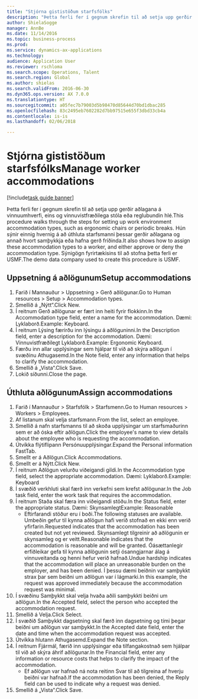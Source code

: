 ```yaml
--- 
title: "Stjórna gististöðum starfsfólks"
description: "Þetta ferli fer í gegnum skrefin til að setja upp gerðir aðlagana á vinnuumhverfi, eins og vinnuvistfræðilega stóla eða reglubundin hlé."
author: ShielaSogge
manager: AnnBe
ms.date: 11/14/2016
ms.topic: business-process
ms.prod: 
ms.service: dynamics-ax-applications
ms.technology: 
audience: Application User
ms.reviewer: rschloma
ms.search.scope: Operations, Talent
ms.search.region: Global
ms.author: shielas
ms.search.validFrom: 2016-06-30
ms.dyn365.ops.version: AX 7.0.0
ms.translationtype: HT
ms.sourcegitcommit: a05fec7b79003d5b98470d85644d70bd1dbac285
ms.openlocfilehash: 83c2495eb7602282d7bb97515e655f3dbd33cb4a
ms.contentlocale: is-is
ms.lasthandoff: 02/06/2018

---
```

# <a name="manage-worker-accommodations"></a><span data-ttu-id="56db6-103">Stjórna gististöðum starfsfólks</span><span class="sxs-lookup"><span data-stu-id="56db6-103">Manage worker accommodations</span></span>

[!include[task guide banner](../../../includes/task-guide-banner.md)]

<span data-ttu-id="56db6-104">Þetta ferli fer í gegnum skrefin til að setja upp gerðir aðlagana á vinnuumhverfi, eins og vinnuvistfræðilega stóla eða reglubundin hlé.</span><span class="sxs-lookup"><span data-stu-id="56db6-104">This procedure walks through the steps for setting up work environment accommodation types, such as ergonomic chairs or periodic breaks.</span></span> <span data-ttu-id="56db6-105">Hún sýnir einnig hvernig á að úthluta starfsmanni þessar gerðir aðlagana og annað hvort samþykkja eða hafna gerð fríðinda.</span><span class="sxs-lookup"><span data-stu-id="56db6-105">It also shows how to assign these accommodation types to a worker, and either approve or deny the accommodation type.</span></span> <span data-ttu-id="56db6-106">Sýnigögn fyrirtækisins til að stofna þetta ferli er USMF.</span><span class="sxs-lookup"><span data-stu-id="56db6-106">The demo data company used to create this procedure is USMF.</span></span>


## <a name="setup-accommodations"></a><span data-ttu-id="56db6-107">Uppsetning á aðlögunum</span><span class="sxs-lookup"><span data-stu-id="56db6-107">Setup accommodations</span></span>
1. <span data-ttu-id="56db6-108">Farið í Mannauður > Uppsetning > Gerð aðlögunar.</span><span class="sxs-lookup"><span data-stu-id="56db6-108">Go to Human resources > Setup > Accommodation types.</span></span>
2. <span data-ttu-id="56db6-109">Smellið á „Nýtt“.</span><span class="sxs-lookup"><span data-stu-id="56db6-109">Click New.</span></span>
3. <span data-ttu-id="56db6-110">Í reitnum Gerð aðlögunar er fært inn heiti fyrir flokkinn.</span><span class="sxs-lookup"><span data-stu-id="56db6-110">In the Accommodation type field, enter a name for the accommodation.</span></span> <span data-ttu-id="56db6-111">Dæmi: Lyklaborð.</span><span class="sxs-lookup"><span data-stu-id="56db6-111">Example: Keyboard.</span></span>
4. <span data-ttu-id="56db6-112">Í reitnum Lýsing færirðu inn lýsingu á aðlöguninni.</span><span class="sxs-lookup"><span data-stu-id="56db6-112">In the Description field, enter a description for the accommodation.</span></span> <span data-ttu-id="56db6-113">Dæmi: Vinnuvistfræðilegt Lyklaborð.</span><span class="sxs-lookup"><span data-stu-id="56db6-113">Example: Ergonomic Keyboard.</span></span>
5. <span data-ttu-id="56db6-114">Færðu inn allar upplýsingar sem hjálpar til við að skýra aðlögun í svæðinu Athugasemd.</span><span class="sxs-lookup"><span data-stu-id="56db6-114">In the Note field, enter any information that helps to clarify the accommodation.</span></span>
6. <span data-ttu-id="56db6-115">Smellið á „Vista“.</span><span class="sxs-lookup"><span data-stu-id="56db6-115">Click Save.</span></span>
7. <span data-ttu-id="56db6-116">Lokið síðunni.</span><span class="sxs-lookup"><span data-stu-id="56db6-116">Close the page.</span></span>

## <a name="assign-accommodations"></a><span data-ttu-id="56db6-117">Úthluta aðlögunum</span><span class="sxs-lookup"><span data-stu-id="56db6-117">Assign accommodations</span></span>
1. <span data-ttu-id="56db6-118">Farið í Mannauður > Starfsfólk > Starfsmenn.</span><span class="sxs-lookup"><span data-stu-id="56db6-118">Go to Human resources > Workers > Employees.</span></span>
2. <span data-ttu-id="56db6-119">Af listanum skal velja starfsmann.</span><span class="sxs-lookup"><span data-stu-id="56db6-119">From the list, select an employee.</span></span>
3. <span data-ttu-id="56db6-120">Smellið á nafn starfsmanns til að skoða upplýsingar um starfsmaðurinn sem er að óska eftir aðlögun.</span><span class="sxs-lookup"><span data-stu-id="56db6-120">Click the employee's name to view details about the employee who is requesting the accommodation.</span></span>
4. <span data-ttu-id="56db6-121">Útvíkka flýtiflipann Persónuupplýsingar.</span><span class="sxs-lookup"><span data-stu-id="56db6-121">Expand the Personal information FastTab.</span></span>
5. <span data-ttu-id="56db6-122">Smellt er á Aðlögun.</span><span class="sxs-lookup"><span data-stu-id="56db6-122">Click Accommodations.</span></span>
6. <span data-ttu-id="56db6-123">Smellt er á Nýtt.</span><span class="sxs-lookup"><span data-stu-id="56db6-123">Click New.</span></span>
7. <span data-ttu-id="56db6-124">Í reitnum Aðlögun velurðu viðeigandi gildi.</span><span class="sxs-lookup"><span data-stu-id="56db6-124">In the Accommodation type field, select the appropriate accommodation.</span></span> <span data-ttu-id="56db6-125">Dæmi: Lyklaborð.</span><span class="sxs-lookup"><span data-stu-id="56db6-125">Example: Keyboard</span></span>
8. <span data-ttu-id="56db6-126">Í svæðið verkhluti skal færð inn verkefni sem krefst aðlögunar.</span><span class="sxs-lookup"><span data-stu-id="56db6-126">In the Job task field, enter the work task that requires the accommodation.</span></span>
9. <span data-ttu-id="56db6-127">Í reitnum Staða skal færa inn viðeigandi stöðu.</span><span class="sxs-lookup"><span data-stu-id="56db6-127">In the Status field, enter the appropriate status.</span></span> <span data-ttu-id="56db6-128">Dæmi: Skynsamlegt</span><span class="sxs-lookup"><span data-stu-id="56db6-128">Example: Reasonable</span></span>
    * <span data-ttu-id="56db6-129">Eftirfarandi stöður eru í boði.</span><span class="sxs-lookup"><span data-stu-id="56db6-129">The following statuses are available.</span></span> <span data-ttu-id="56db6-130">Umbeðin gefur til kynna aðlögun hafi verið stofnað en ekki enn verið yfirfarin.</span><span class="sxs-lookup"><span data-stu-id="56db6-130">Requested indicates that the accommodation has been created but not yet reviewed.</span></span> <span data-ttu-id="56db6-131">Skynsamlegt tilgreinir að aðlögunin er skynsamleg og er veitt.</span><span class="sxs-lookup"><span data-stu-id="56db6-131">Reasonable indicates that the accommodation is reasonable and will be granted.</span></span> <span data-ttu-id="56db6-132">Óásættanlegir erfiðleikar gefa til kynna aðlögunin setji ósanngjarnar álag á vinnuveitanda og henni hefur verið hafnað.</span><span class="sxs-lookup"><span data-stu-id="56db6-132">Undue hardship indicates that the accommodation will place an unreasonable burden on the employer, and has been denied.</span></span> <span data-ttu-id="56db6-133">Í þessu dæmi beiðnin var samþykkt strax þar sem beiðni um aðlögun var í lágmarki.</span><span class="sxs-lookup"><span data-stu-id="56db6-133">In this example, the request was approved immediately because the accommodation request was minimal.</span></span>  
10. <span data-ttu-id="56db6-134">Í svæðinu Samþykkt skal velja hvaða aðili samþykkti beiðni um aðlögun.</span><span class="sxs-lookup"><span data-stu-id="56db6-134">In the Accepted field, select the person who accepted the accommodation request.</span></span>
11. <span data-ttu-id="56db6-135">Smellið á Velja.</span><span class="sxs-lookup"><span data-stu-id="56db6-135">Click Select.</span></span>
12. <span data-ttu-id="56db6-136">Í svæðið Samþykkt dagsetning skal færð inn dagsetning og tími þegar beiðni um aðlögun var samþykkt.</span><span class="sxs-lookup"><span data-stu-id="56db6-136">In the Accepted date field, enter the date and time when the accommodation request was accepted.</span></span>
13. <span data-ttu-id="56db6-137">Útvíkka hlutann Athugasemd.</span><span class="sxs-lookup"><span data-stu-id="56db6-137">Expand the Note section.</span></span>
14. <span data-ttu-id="56db6-138">Í reitnum Fjármál, færið inn upplýsingar eða tilfangakostnað sem hjálpar til við að skýra áhrif aðlögunar.</span><span class="sxs-lookup"><span data-stu-id="56db6-138">In the Financial field, enter any information or resource costs that helps to clarify the impact of the accommodation.</span></span>
    * <span data-ttu-id="56db6-139">Ef aðlögun var hafnað ná nota reitinn Svar til að tilgreina af hverju beiðni var hafnað.</span><span class="sxs-lookup"><span data-stu-id="56db6-139">If the accommodation has been denied, the Reply field can be used to indicate why a request was denied.</span></span>  
15. <span data-ttu-id="56db6-140">Smellið á „Vista“.</span><span class="sxs-lookup"><span data-stu-id="56db6-140">Click Save.</span></span>


